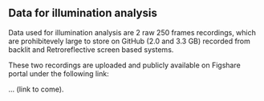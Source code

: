 ## Data for illumination analysis

Data used for illumination analysis are 2 raw 250 frames recordings, which are prohibitevely large to store on GitHub (2.0 and 3.3 GB) recorded from backlit and Retroreflective screen based systems.

These two recordings are uploaded and publicly available on Figshare portal under the following link:

... (link to come).